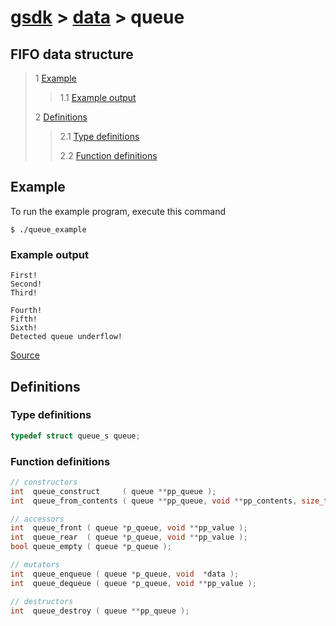 # [gsdk](../../../README.md) > [data](../data.md) > queue
## FIFO data structure

 > 1 [Example](#example)
 >
 >> 1.1 [Example output](#example-output)
 >
 > 2 [Definitions](#definitions)
 >
 >> 2.1 [Type definitions](#type-definitions)
 >>
 >> 2.2 [Function definitions](#function-definitions)

 ## Example
 To run the example program, execute this command
 ```
 $ ./queue_example
 ```
 ### Example output
 ```
First!
Second!
Third!

Fourth!
Fifth!
Sixth!
Detected queue underflow!
 ```
 [Source](main.c)

 ## Definitions
 ### Type definitions
 ```c
 typedef struct queue_s queue;
 ```
 ### Function definitions
 ```c 
// constructors
int  queue_construct     ( queue **pp_queue );
int  queue_from_contents ( queue **pp_queue, void **pp_contents, size_t size );

// accessors
int  queue_front ( queue *p_queue, void **pp_value );
int  queue_rear  ( queue *p_queue, void **pp_value );
bool queue_empty ( queue *p_queue );

// mutators
int  queue_enqueue ( queue *p_queue, void  *data );
int  queue_dequeue ( queue *p_queue, void **pp_value );

// destructors
int  queue_destroy ( queue **pp_queue );
 ```
